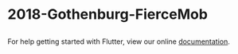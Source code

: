 # 2018-Gothenburg-FierceMob

## 

For help getting started with Flutter, view our online
[documentation](https://flutter.io/).
